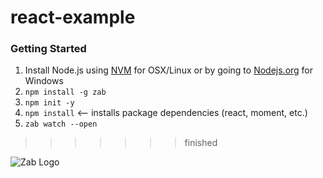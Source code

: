# react-example

### Getting Started
1. Install Node.js using [NVM](http://github.com/creationix/nvm) for OSX/Linux or by going to [Nodejs.org](http://nodejs.org) for Windows
2. ```npm install -g zab```
3. ```npm init -y```
4. ```npm install``` <-- installs package dependencies (react, moment, etc.)
5. ```zab watch --open```
>>>>>>> finished

![Zab Logo](http://cdn.zab.io/logo/logo-150.png)
